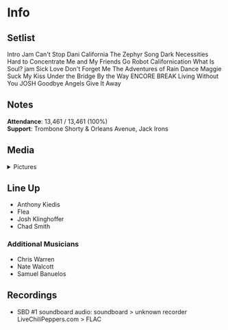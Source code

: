 # Info

## Setlist

Intro Jam
Can't Stop
Dani California
The Zephyr Song
Dark Necessities
Hard to Concentrate
Me and My Friends
Go Robot
Californication
What Is Soul? jam
Sick Love
Don't Forget Me
The Adventures of Rain Dance Maggie
Suck My Kiss
Under the Bridge
By the Way
ENCORE BREAK
Living Without You JOSH
Goodbye Angels
Give It Away

## Notes

**Attendance**: 13,461 / 13,461 (100%)
<br>
**Support**: Trombone Shorty & Orleans Avenue, Jack Irons

## Media 

<details>
  <summary>Pictures</summary>
  <!--<img alt="Setlist" title="Setlist" src="_.jpg" height="200" />
  <img alt="Clipping" title="Clipping" src="_.jpg" height="200" />
  <img alt="Flyer" title="Flyer" src="_.jpg" height="200" />-->
</details>

## Line Up

* Anthony Kiedis
* Flea
* Josh Klinghoffer
* Chad Smith

### Additional Musicians

* Chris Warren  
* Nate Walcott  
* Samuel Banuelos

## Recordings

* SBD #1 soundboard audio: soundboard > unknown recorder LiveChiliPeppers.com > FLAC

